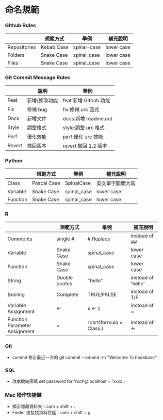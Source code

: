 # 命名規範

### Github Rules
|              | 規範方式   | 舉例        | 補充說明 |
| ------------ | ---------- | ----------- | -------- |
| Repositories | Kebab Case | spinal-case | lower case   |
| Folders      | Snake Case | spinal_case | lower case   |
| Files        | Snake Case | spinal_case | lower case   |

### Git Commit Message Rules
|        | 說明          | 舉例                  |
| ------ | ------------- | --------------------- |
| Feat   | 新增/修改功能 | feat:新增 Github 功能 |
| Fix    | 修補 bug      | fix:修補 urc 函式     |
| Docs   | 新增文件      | docs:新增 readme.md   |
| Style  | 調整格式      | style:調整 urc 格式   |
| Perf   | 優化效能      | perf:優化 urc 效能    |
| Revert | 撤回版本      | revert:撤回 1.2 版本  |

### Python
|              | 規範方式   | 舉例        | 補充說明 |
| ------------ | ---------- | ----------- | -------- |
| Class | Pascal Case | SpinalCase | 英文單字開頭大寫   |
| Variable | Snake Case | spinal_case | lower case   |
| Function | Snake Case | spinal_case | lower case   |

### R
|              | 規範方式   | 舉例        | 補充說明 |
| ------------ | ---------- | ----------- | -------- |
| Comments | single # | # Replace | instead of ##   |
| Variable | Snake Case | spinal_case | lower case   |
| Function | Snake Case | spinal_case | lower case   |
| String | Double quotes | "hello" |  instead of 'hello'   |
| Booling | Complete | TRUE/FALSE | instead of T/F   |
| Variable Assignment | <- | x <- 1 | instead of =   |
| Function Parameter Assignment | = | rpart(formula = Class.) | instead of <-   |


### Git
- commit 修正最近一次的
git commit --amend -m "Welcome To Facebook"

### SQL
- 改本機端密碼
set password for 'root'@localhost = 'xxxx';
### Mac 操作快捷鍵
- 顯示隱藏資料夾：com + shift + .
- Finder 直接找資料路徑：com + shift + g